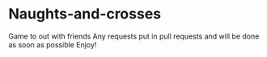 # Naughts-and-crosses
Game to  out with friends 
Any requests put in pull requests and will be done as soon as possible
Enjoy!
